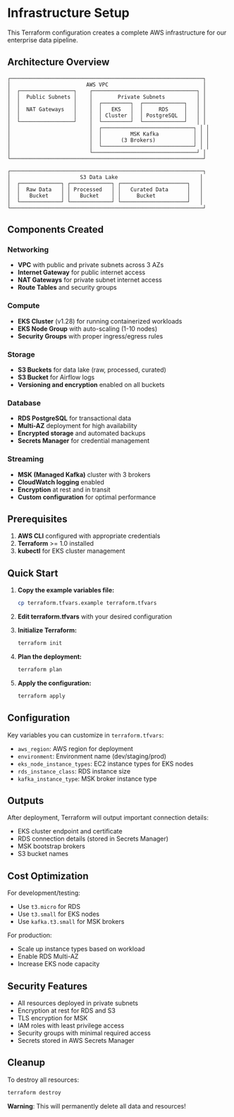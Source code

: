 # Infrastructure Setup

This Terraform configuration creates a complete AWS infrastructure for our enterprise data pipeline.

## Architecture Overview

```
┌─────────────────────────────────────────────────────────────┐
│                        AWS VPC                              │
│  ┌─────────────────┐    ┌─────────────────────────────────┐ │
│  │  Public Subnets │    │        Private Subnets          │ │
│  │                 │    │  ┌─────────┐  ┌─────────────┐   │ │
│  │  NAT Gateways   │    │  │   EKS   │  │     RDS     │   │ │
│  │                 │    │  │ Cluster │  │ PostgreSQL  │   │ │
│  └─────────────────┘    │  └─────────┘  └─────────────┘   │ │
│                         │  ┌─────────────────────────────┐ │ │
│                         │  │         MSK Kafka           │ │ │
│                         │  │      (3 Brokers)            │ │ │
│                         │  └─────────────────────────────┘ │ │
│                         └─────────────────────────────────┘ │
└─────────────────────────────────────────────────────────────┘

┌─────────────────────────────────────────────────────────────┐
│                      S3 Data Lake                          │
│  ┌─────────────┐ ┌─────────────┐ ┌─────────────────────┐   │
│  │  Raw Data   │ │ Processed   │ │   Curated Data      │   │
│  │   Bucket    │ │   Bucket    │ │     Bucket          │   │
│  └─────────────┘ └─────────────┘ └─────────────────────┘   │
└─────────────────────────────────────────────────────────────┘
```

## Components Created

### Networking
- **VPC** with public and private subnets across 3 AZs
- **Internet Gateway** for public internet access
- **NAT Gateways** for private subnet internet access
- **Route Tables** and security groups

### Compute
- **EKS Cluster** (v1.28) for running containerized workloads
- **EKS Node Group** with auto-scaling (1-10 nodes)
- **Security Groups** with proper ingress/egress rules

### Storage
- **S3 Buckets** for data lake (raw, processed, curated)
- **S3 Bucket** for Airflow logs
- **Versioning and encryption** enabled on all buckets

### Database
- **RDS PostgreSQL** for transactional data
- **Multi-AZ** deployment for high availability
- **Encrypted storage** and automated backups
- **Secrets Manager** for credential management

### Streaming
- **MSK (Managed Kafka)** cluster with 3 brokers
- **CloudWatch logging** enabled
- **Encryption** at rest and in transit
- **Custom configuration** for optimal performance

## Prerequisites

1. **AWS CLI** configured with appropriate credentials
2. **Terraform** >= 1.0 installed
3. **kubectl** for EKS cluster management

## Quick Start

1. **Copy the example variables file:**
   ```bash
   cp terraform.tfvars.example terraform.tfvars
   ```

2. **Edit terraform.tfvars** with your desired configuration

3. **Initialize Terraform:**
   ```bash
   terraform init
   ```

4. **Plan the deployment:**
   ```bash
   terraform plan
   ```

5. **Apply the configuration:**
   ```bash
   terraform apply
   ```

## Configuration

Key variables you can customize in `terraform.tfvars`:

- `aws_region`: AWS region for deployment
- `environment`: Environment name (dev/staging/prod)
- `eks_node_instance_types`: EC2 instance types for EKS nodes
- `rds_instance_class`: RDS instance size
- `kafka_instance_type`: MSK broker instance type

## Outputs

After deployment, Terraform will output important connection details:
- EKS cluster endpoint and certificate
- RDS connection details (stored in Secrets Manager)
- MSK bootstrap brokers
- S3 bucket names

## Cost Optimization

For development/testing:
- Use `t3.micro` for RDS
- Use `t3.small` for EKS nodes
- Use `kafka.t3.small` for MSK brokers

For production:
- Scale up instance types based on workload
- Enable RDS Multi-AZ
- Increase EKS node capacity

## Security Features

- All resources deployed in private subnets
- Encryption at rest for RDS and S3
- TLS encryption for MSK
- IAM roles with least privilege access
- Security groups with minimal required access
- Secrets stored in AWS Secrets Manager

## Cleanup

To destroy all resources:
```bash
terraform destroy
```

**Warning**: This will permanently delete all data and resources!